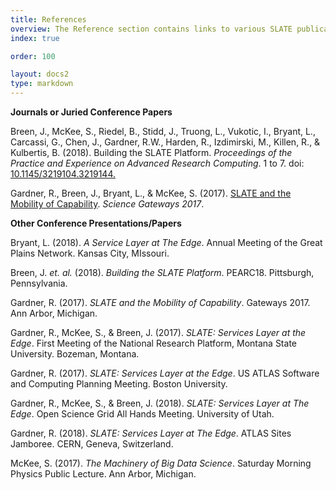 ```yaml
---
title: References
overview: The Reference section contains links to various SLATE publications and presentations, as well as descriptions to how SLATE fits within the contexts of other major initiatives and design patterns.
index: true

order: 100

layout: docs2
type: markdown
---
```


<strong>Journals or Juried Conference Papers</strong>

<p>Breen, J., McKee, S., Riedel, B., Stidd, J., Truong, L., Vukotic, I., Bryant, L., Carcassi, G., Chen, J., Gardner, R.W., Harden, R., Izdimirski, M., Killen, R., & Kulbertis, B. (2018). Building the SLATE Platform. <i>Proceedings of the Practice and Experience on Advanced Research Computing</i>. 1 to 7. doi: <a href="https://dl.acm.org/citation.cfm?doid=3219104.3219144">10.1145/3219104.3219144.</a></p>

<p>Gardner, R., Breen, J., Bryant, L., & McKee, S. (2017). <a href="https://figshare.com/articles/SLATE_and_the_Mobility_of_Capability/5501269">SLATE and the Mobility of Capability</a>. <i>Science Gateways 2017</i>.</p>

<strong>Other Conference Presentations/Papers</strong>    
  
<p>Bryant, L. (2018). <i>A Service Layer at The Edge</i>. Annual Meeting of the Great Plains Network. Kansas City, MIssouri.</p>

<p>Breen, J. <i>et. al.</i> (2018). <i>Building the SLATE Platform</i>. PEARC18. Pittsburgh, Pennsylvania.</p>

<p>Gardner, R. (2017). <i>SLATE and the Mobility of Capability</i>. Gateways 2017. Ann Arbor, Michigan.</p>

<p>Gardner, R., McKee, S., & Breen, J. (2017). <i>SLATE: Services Layer at the Edge</i>. First Meeting of the National Research Platform, Montana State University. Bozeman, Montana.</p>

<p>Gardner, R. (2017). <i>SLATE: Services Layer at the Edge</i>. US ATLAS Software and Computing Planning Meeting. Boston University.</p>

<p>Gardner, R., McKee, S., & Breen, J. (2018). <i>SLATE: Services Layer at The Edge</i>. Open Science Grid All Hands Meeting. University of Utah.</p>

<p>Gardner, R. (2018). <i>SLATE: Services Layer at The Edge</i>. ATLAS Sites Jamboree. CERN, Geneva, Switzerland.</p>

<p>McKee, S. (2017). <i>The Machinery of Big Data Science</i>. Saturday Morning Physics Public Lecture. Ann Arbor, Michigan.</p>
